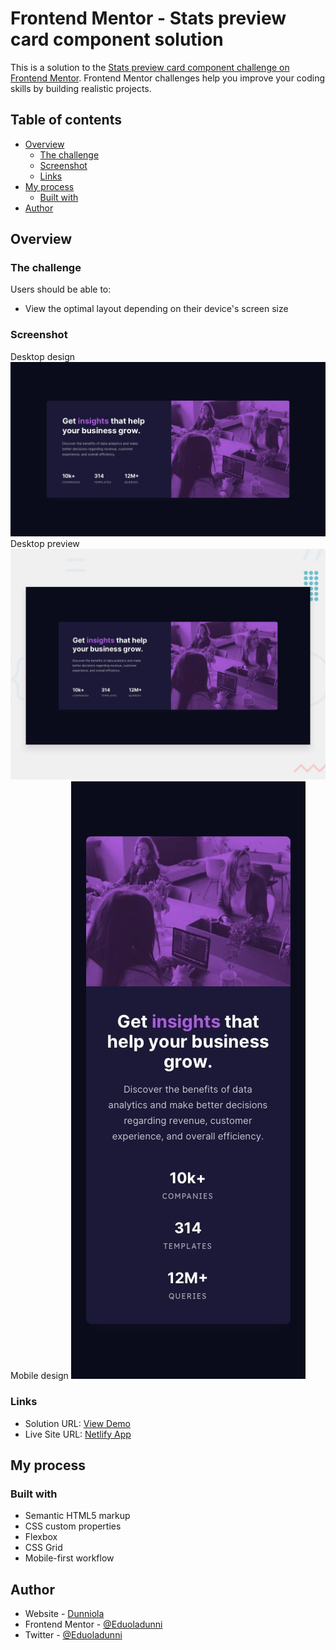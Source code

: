 # Frontend Mentor - Stats preview card component solution

This is a solution to the [Stats preview card component challenge on Frontend Mentor](https://www.frontendmentor.io/challenges/stats-preview-card-component-8JqbgoU62). Frontend Mentor challenges help you improve your coding skills by building realistic projects. 

## Table of contents

- [Overview](#overview)
  - [The challenge](#the-challenge)
  - [Screenshot](#screenshot)
  - [Links](#links)
- [My process](#my-process)
  - [Built with](#built-with)
- [Author](#author)
  

## Overview

### The challenge

Users should be able to:

- View the optimal layout depending on their device's screen size

### Screenshot
Desktop design
![](./design/desktop-design.jpg)
Desktop preview
![](./design/desktop-preview.jpg)
Mobile design
![](./design/mobile-design.jpg)


### Links

- Solution URL: [View Demo](https://github.com/Dunniola/Stats-preview-card.git)
- Live Site URL: [Netlify App](https://stats-main-preview-card.netlify.app/)

## My process

### Built with

- Semantic HTML5 markup
- CSS custom properties
- Flexbox
- CSS Grid
- Mobile-first workflow

## Author

- Website - [Dunniola](https://stats-main-preview-card.netlify.app/)
- Frontend Mentor - [@Eduoladunni](https://www.frontendmentor.io/profile/Dunniola)
- Twitter - [@Eduoladunni](https://www.twitter.com/Eduoladunni)

